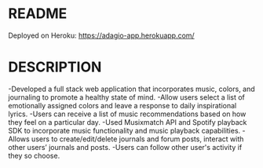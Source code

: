 # README

Deployed on Heroku: https://adagio-app.herokuapp.com/

# DESCRIPTION

-Developed a full stack web application that incorporates music, colors, and journaling to promote a healthy state of mind.
-Allow users select a list of emotionally assigned colors and leave a response to daily inspirational lyrics.
-Users can receive a list of music recommendations based on how they feel on a particular day.
-Used Musixmatch API and Spotify playback SDK to incorporate music functionality and music playback capabilities.
-Allows users to create/edit/delete journals and forum posts, interact with other users’ journals and posts.
-Users can follow other user's activity if they so choose.